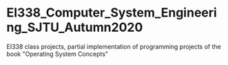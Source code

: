# EI338_Computer_System_Engineering_SJTU_Autumn2020
EI338 class projects, partial implementation of programming projects of the book "Operating System Concepts"
